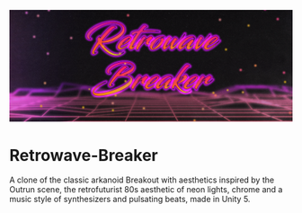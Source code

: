 ![Retrowave Breaker](https://github.com/st1ckyband1t/Retrowave-Breaker/blob/master/SS/Banner.png)

# Retrowave-Breaker
A clone of the classic arkanoid Breakout with aesthetics inspired by the Outrun scene, the retrofuturist 80s aesthetic of neon lights, chrome and a music style of synthesizers and pulsating beats, made in Unity 5.

